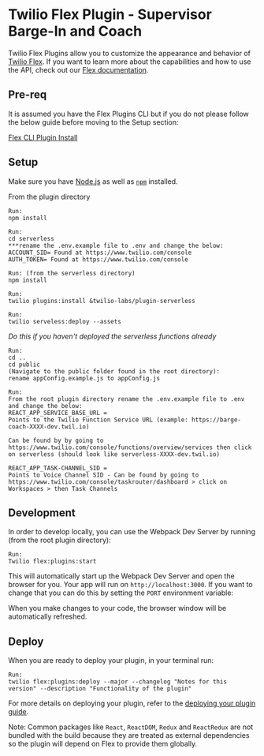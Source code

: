 # Twilio Flex Plugin - Supervisor Barge-In and Coach

Twilio Flex Plugins allow you to customize the appearance and behavior of [Twilio Flex](https://www.twilio.com/flex). If you want to learn more about the capabilities and how to use the API, check out our [Flex documentation](https://www.twilio.com/docs/flex).

## Pre-req

It is assumed you have the Flex Plugins CLI but if you do not please follow the below guide before moving to the Setup section:

[Flex CLI Plugin Install](https://www.twilio.com/docs/flex/developer/plugins/cli/install)

## Setup

Make sure you have [Node.js](https://nodejs.org) as well as [`npm`](https://npmjs.com) installed.

From the plugin directory
```
Run: 
npm install
```

```
Run: 
cd serverless
***rename the .env.example file to .env and change the below:
ACCOUNT_SID= Found at https://www.twilio.com/console
AUTH_TOKEN= Found at https://www.twilio.com/console
```

```
Run: (from the serverless directory)
npm install
```

```
Run: 
twilio plugins:install &twilio-labs/plugin-serverless
```

```
Run: 
twilio serveless:deploy --assets
```
*Do this if you haven't deployed the serverless functions already*


```
Run: 
cd ..
cd public
(Navigate to the public folder found in the root directory):
rename appConfig.example.js to appConfig.js
```


```
Run: 
From the root plugin directory rename the .env.example file to .env and change the below:
REACT_APP_SERVICE_BASE_URL = 
Points to the Twilio Function Service URL (example: https://barge-coach-XXXX-dev.twil.io)

Can be found by by going to https://www.twilio.com/console/functions/overview/services then click on serverless (should look like serverless-XXXX-dev.twil.io)

REACT_APP_TASK-CHANNEL_SID =
Points to Voice Channel SID - Can be found by going to https://www.twilio.com/console/taskrouter/dashboard > click on Workspaces > then Task Channels
```

## Development

In order to develop locally, you can use the Webpack Dev Server by running (from the root plugin directory):

```
Run: 
Twilio flex:plugins:start
```

This will automatically start up the Webpack Dev Server and open the browser for you. Your app will run on `http://localhost:3000`. If you want to change that you can do this by setting the `PORT` environment variable:

When you make changes to your code, the browser window will be automatically refreshed.

## Deploy

When you are ready to deploy your plugin, in your terminal run:
```
Run: 
twilio flex:plugins:deploy --major --changelog "Notes for this version" --description "Functionality of the plugin"
```
For more details on deploying your plugin, refer to the [deploying your plugin guide](https://www.twilio.com/docs/flex/plugins#deploying-your-plugin).

Note: Common packages like `React`, `ReactDOM`, `Redux` and `ReactRedux` are not bundled with the build because they are treated as external dependencies so the plugin will depend on Flex to provide them globally.
